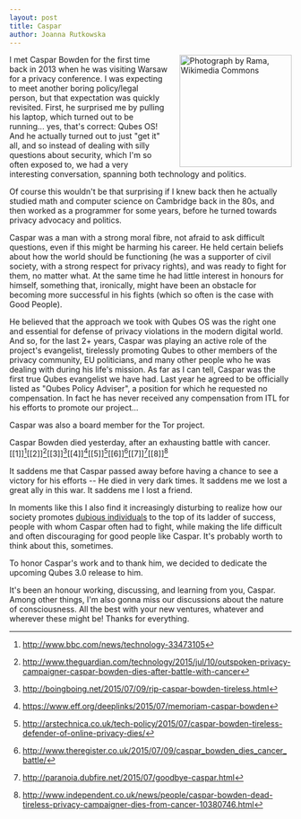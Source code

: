 ```yaml
---
layout: post
title: Caspar
author: Joanna Rutkowska
---
```


<img src="/resources/caspar.jpg" style="float:right;width:200px;margin-left:20px"
alt="Photograph by Rama, Wikimedia Commons">

I met Caspar Bowden for the first time back in 2013 when he was visiting Warsaw
for a privacy conference. I was expecting to meet another boring policy/legal
person, but that expectation was quickly revisited. First, he surprised me by
pulling his laptop, which turned out to be running... yes, that's correct: Qubes
OS! And he actually turned out to just "get it" all, and so instead of dealing
with silly questions about security, which I'm so often exposed to, we had a
very interesting conversation, spanning both technology and politics.

Of course this wouldn't be that surprising if I knew back then he actually
studied math and computer science on Cambridge back in the 80s, and then worked
as a programmer for some years, before he turned towards privacy advocacy and
politics.

Caspar was a man with a strong moral fibre, not afraid to ask difficult
questions, even if this might be harming his career. He held certain beliefs
about how the world should be functioning (he was a supporter of civil society,
with a strong respect for privacy rights), and was ready to fight for them, no
matter what. At the same time he had little interest in honours for himself,
something that, ironically, might have been an obstacle for becoming more
successful in his fights (which so often is the case with Good People).

He believed that the approach we took with Qubes OS was the right one and
essential for defense of privacy violations in the modern digital world. And so,
for the last 2+ years, Caspar was playing an active role of the project's
evangelist, tirelessly promoting Qubes to other members of the privacy
community, EU politicians, and many other people who he was dealing with during
his life's mission. As far as I can tell, Caspar was the first true Qubes
evangelist we have had. Last year he agreed to be officially listed as "Qubes
Policy Adviser", a position for which he requested no compensation. In fact he
has never received any compensation from ITL for his efforts to promote our
project...

Caspar was also a board member for the Tor project.

Caspar Bowden died yesterday, after an exhausting battle with cancer.
[[1]][^1][[2]][^2][[3]][^3][[4]][^4][[5]][^5][[6]][^6][[7]][^7][[8]][^8]

It saddens me that Caspar passed away before having a chance to see a victory
for his efforts -- He died in very dark times. It saddens me we lost a great
ally in this war. It saddens me I lost a friend.

In moments like this I also find it increasingly disturbing to realize how our
society promotes [dubious
individuals](https://www.psychologytoday.com/basics/psychopathy) to the top of its
ladder of success, people with whom Caspar often had to fight, while making the
life difficult and often discouraging for good people like Caspar. It's probably
worth to think about this, sometimes.

To honor Caspar's work and to thank him, we decided to dedicate the upcoming
Qubes 3.0 release to him.

It's been an honour working, discussing, and learning from you, Caspar. Among
other things, I'm also gonna miss our discussions about the nature of
consciousness. All the best with your new ventures, whatever and wherever these
might be! Thanks for everything.

[^1]: http://www.bbc.com/news/technology-33473105

[^2]: http://www.theguardian.com/technology/2015/jul/10/outspoken-privacy-campaigner-caspar-bowden-dies-after-battle-with-cancer

[^3]: http://boingboing.net/2015/07/09/rip-caspar-bowden-tireless.html

[^4]: https://www.eff.org/deeplinks/2015/07/memoriam-caspar-bowden

[^5]: http://arstechnica.co.uk/tech-policy/2015/07/caspar-bowden-tireless-defender-of-online-privacy-dies/

[^6]: http://www.theregister.co.uk/2015/07/09/caspar_bowden_dies_cancer_battle/

[^7]: http://paranoia.dubfire.net/2015/07/goodbye-caspar.html

[^8]: http://www.independent.co.uk/news/people/caspar-bowden-dead-tireless-privacy-campaigner-dies-from-cancer-10380746.html
